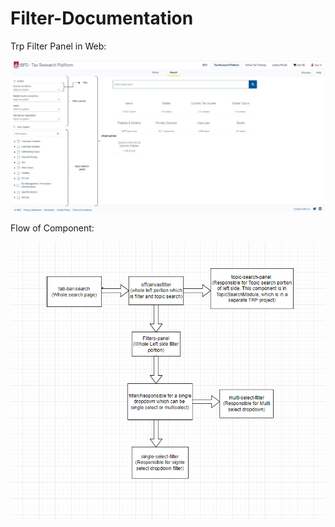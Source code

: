 # Filter-Documentation
Trp Filter Panel in Web:

![](https://github.com/imtiaz1710/TRP-Documentation/blob/main/filter%20web.jpg)

Flow of Component:

![](https://github.com/imtiaz1710/TRP-Documentation/blob/main/filterDiagram.png)

